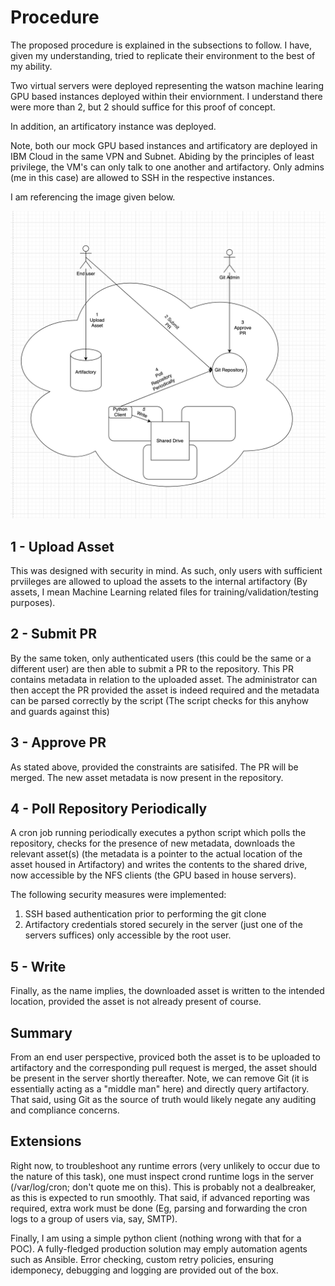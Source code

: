 # Procedure

The proposed procedure is explained in the subsections to follow. I have, given my understanding, tried to replicate their environment to the best of my ability. 

Two virtual servers were deployed representing the watson machine learing GPU based instances deployed within their enviornment. I understand there were more than 2, but 2 should suffice for this proof of concept.

In addition, an artificatory instance was deployed.

Note, both our mock GPU based instances and artificatory are deployed in IBM Cloud in the same VPN and Subnet. Abiding by the principles of least privilege, the VM's can only talk to one another and artifactory. Only admins (me in this case) are allowed to SSH in the respective instances.

I am referencing the image given below.

![Alt text](./wmla-v1-poc-anz.png?raw=true "Title")

## 1 - Upload Asset

This was designed with security in mind. As such, only users with sufficient prviileges are allowed to upload the assets to the internal artifactory (By assets, I mean Machine Learning related files for training/validation/testing purposes).

## 2 - Submit PR

By the same token, only authenticated users (this could be the same or a different user) are then able to submit a PR to the repository. This PR contains metadata in relation to the uploaded asset. The administrator can then accept the PR provided the asset is indeed required and the metadata can be parsed correctly by the script (The script checks for this anyhow and guards against this)

## 3 - Approve PR

As stated above, provided the constraints are satisifed. The PR will be merged. The new asset metadata is now present in the repository.

## 4 - Poll Repository Periodically

A cron job running periodically executes a python script which polls the repository, checks for the presence of new metadata, downloads the relevant asset(s) (the metadata is a pointer to the actual location of the asset housed in Artifactory) and writes the contents to the shared drive, now accessible by the NFS clients (the GPU based in house servers).

The following security measures were implemented:

1) SSH based authentication prior to performing the git clone
2) Artifactory credentials stored securely in the server (just one of the servers suffices) only accessible by the root user. 

## 5 - Write

Finally, as the name implies, the downloaded asset is written to the intended location, provided the asset is not already present of course.

## Summary

From an end user perspective, proviced both the asset is to be uploaded to artifactory and the corresponding pull request is merged, the asset should be present in the server shortly thereafter. Note, we can remove Git (it is essentially acting as a "middle man" here) and directly query artifactory. That said, using Git as the source of truth would likely negate any auditing and compliance concerns.

## Extensions

Right now, to troubleshoot any runtime errors (very unlikely to occur due to the nature of this task), one must inspect crond runtime logs in the server (/var/log/cron; don't quote me on this). This is probably not a dealbreaker, as this is expected to run smoothly. That said, if advanced reporting was required, extra work must be done (Eg, parsing and forwarding the cron logs to a group of users via, say, SMTP).

Finally, I am using a simple python client (nothing wrong with that for a POC). A fully-fledged production solution may emply automation agents such as Ansible. Error checking, custom retry policies, ensuring idemponecy, debugging and logging are provided out of the box. 
